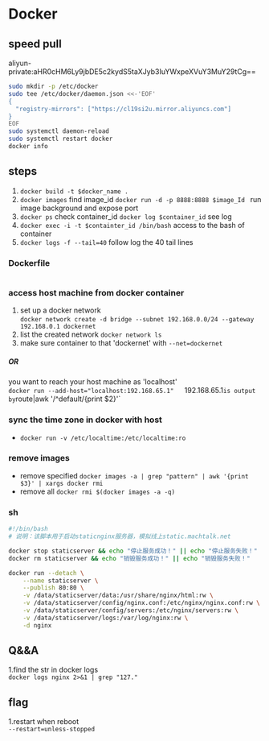 # Docker

## speed pull  
aliyun-private:aHR0cHM6Ly9jbDE5c2kydS5taXJyb3IuYWxpeXVuY3MuY29tCg==  
```bash
sudo mkdir -p /etc/docker
sudo tee /etc/docker/daemon.json <<-'EOF'
{
  "registry-mirrors": ["https://cl19si2u.mirror.aliyuncs.com"]
}
EOF
sudo systemctl daemon-reload
sudo systemctl restart docker
docker info
```

## steps
1. `docker build -t $docker_name .`
2. `docker images` find image_id  `docker run -d -p 8888:8888 $image_Id ` run image background and expose port
3. `docker ps` check container_id `docker log $container_id` see log
4. `docker exec -i -t $containter_id /bin/bash` access to the bash of container
5. `docker logs -f --tail=40` follow log the 40 tail lines


### Dockerfile
```Dockerfile

```


### access host machine from docker container
1. set up a docker network  
`docker network create -d bridge --subnet 192.168.0.0/24 --gateway 192.168.0.1 dockernet`
2. list the created network  `docker network ls`
3. make sure container to that 'dockernet' with `--net=dockernet`
 
##### OR  
you want to reach your host machine as 'localhost'  
`docker run --add-host="localhost:192.168.65.1"  
`192.168.65.1` is output by `route|awk '/^default/{print $2}'`  



### sync the time zone in docker with host

 + `docker run -v /etc/localtime:/etc/localtime:ro `


  
### remove images
+ remove specified `docker images -a | grep "pattern" | awk '{print $3}' | xargs docker rmi` 
+ remove all       `docker rmi $(docker images -a -q)`


### sh
```bash
#!/bin/bash
# 说明：该脚本用于启动staticnginx服务器，模拟线上static.machtalk.net

docker stop staticserver && echo "停止服务成功！" || echo "停止服务失败！"
docker rm staticserver && echo "销毁服务成功！" || echo "销毁服务失败！"

docker run --detach \
    --name staticserver \
    --publish 80:80 \
    -v /data/staticserver/data:/usr/share/nginx/html:rw \
    -v /data/staticserver/config/nginx.conf:/etc/nginx/nginx.conf:rw \
    -v /data/staticserver/config/servers:/etc/nginx/servers:rw \
    -v /data/staticserver/logs:/var/log/nginx:rw \
    -d nginx
```


## Q&&A
1.find the str in docker logs  
`docker logs nginx 2>&1 | grep "127." `


## flag  
1.restart when reboot  
`--restart=unless-stopped`  
